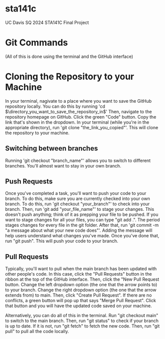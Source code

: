# sta141c
UC Davis SQ 2024 STA141C Final Project

# Git Commands 
(All of this is done using the terminal and the GitHub interface)

# Cloning the Repository to your Machine
In your terminal, nagivate to a place where you want to save the GitHub repository locally. You can do this by running 'cd $\directory_you_want_to_save_the_repository_in$' Then, navigate to the repository homepage on GitHub. Click the green "Code" button. Copy the link that's shown in the dropdown. In your terminal (while you're in the appropriate directory), run 'git clone "the_link_you_copied"'. This will clone the repository to your machine. 

## Switching between branches 
Running 'git checkout "branch_name"' allows you to switch to different branches. You'll almost want to stay in your own branch.

## Push Requests
Once you've completed a task, you'll want to push your code to your branch. To do this, make sure you are currently checked into your own branch. To do this, run 'git checkout "your_branch"' to check into your branch. Then, run 'git add "your_file_name"' to stage your changes. This doesn't push anything; think of it as prepping your file to be pushed. If you want to stage changes for all your files, you can type "git add .". The period stages changes for every file in the git folder. After that, run 'git commit -m "a message about what your new code does"'. Adding the message will help users understand what changes you've made. Once you've done that, run "git push". This will push your code to your branch. 

## Pull Requests 
Typically, you'll want to pull when the main branch has been updated with other people's code. In this case, click the "Pull Requests" button in the ribbon at the top of the GitHub interface. Then, click the "New Pull Request button. Change the left dropdown option (the one that the arrow points to) to your branch. Change the right dropdown option (the one that the arrow extends from) to main. Then, click "Create Pull Request". If there are no conflicts, a green button will pop up that says "Merge Pull Request". Click that button and you will have the updated code saved on your machine.

Alternatively, you can do all of this in the terminal. Run "git checkout main" to switch to the main branch. Then, run "git status" to check if your branch is up to date. If it is not, run "git fetch" to fetch the new code. Then, run "git pull" to pull all the code locally. 
